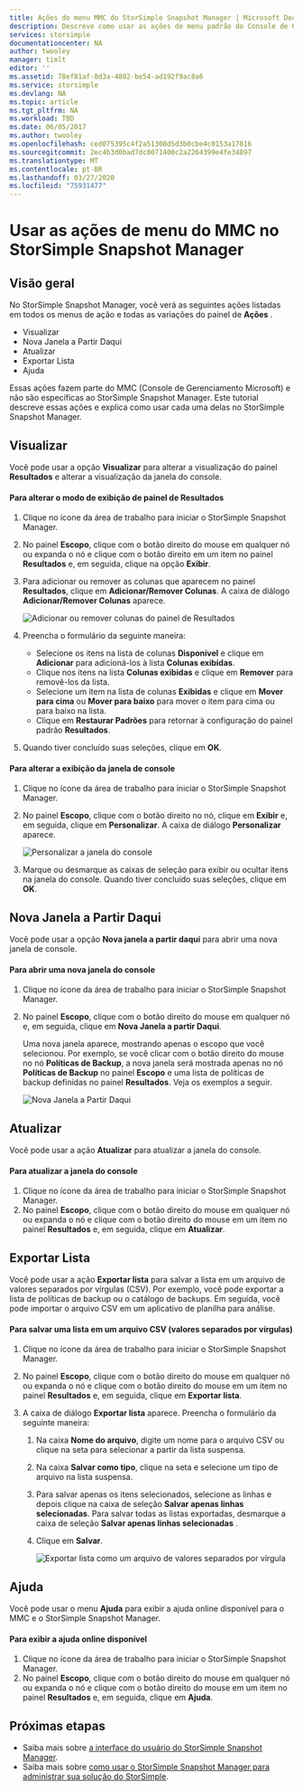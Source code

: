 ```yaml
---
title: Ações do menu MMC do StorSimple Snapshot Manager | Microsoft Docs
description: Descreve como usar as ações de menu padrão do Console de Gerenciamento Microsoft (MMC) no StorSimple Snapshot Manager.
services: storsimple
documentationcenter: NA
author: twooley
manager: timlt
editor: ''
ms.assetid: 78ef81af-0d3a-4802-be54-ad192f9ac8a6
ms.service: storsimple
ms.devlang: NA
ms.topic: article
ms.tgt_pltfrm: NA
ms.workload: TBD
ms.date: 06/05/2017
ms.author: twooley
ms.openlocfilehash: ced075395c4f2a51308d5d3b0cbe4c0153a17816
ms.sourcegitcommit: 2ec4b3d0bad7dc0071400c2a2264399e4fe34897
ms.translationtype: MT
ms.contentlocale: pt-BR
ms.lasthandoff: 03/27/2020
ms.locfileid: "75931477"
---
```

# <a name="use-the-mmc-menu-actions-in-storsimple-snapshot-manager"></a>Usar as ações de menu do MMC no StorSimple Snapshot Manager

## <a name="overview"></a>Visão geral
No StorSimple Snapshot Manager, você verá as seguintes ações listadas em todos os menus de ação e todas as variações do painel de **Ações** .

* Visualizar
* Nova Janela a Partir Daqui 
* Atualizar 
* Exportar Lista 
* Ajuda 

Essas ações fazem parte do MMC (Console de Gerenciamento Microsoft) e não são específicas ao StorSimple Snapshot Manager. Este tutorial descreve essas ações e explica como usar cada uma delas no StorSimple Snapshot Manager.

## <a name="view"></a>Visualizar
Você pode usar a opção **Visualizar** para alterar a visualização do painel **Resultados** e alterar a visualização da janela do console. 

#### <a name="to-change-the-results-pane-view"></a>Para alterar o modo de exibição de painel de Resultados
1. Clique no ícone da área de trabalho para iniciar o StorSimple Snapshot Manager.
2. No painel **Escopo**, clique com o botão direito do mouse em qualquer nó ou expanda o nó e clique com o botão direito em um item no painel **Resultados** e, em seguida, clique na opção **Exibir**. 
3. Para adicionar ou remover as colunas que aparecem no painel **Resultados**, clique em **Adicionar/Remover Colunas**. A caixa de diálogo **Adicionar/Remover Colunas** aparece.
   
    ![Adicionar ou remover colunas do painel de Resultados](./media/storsimple-snapshot-manager-mmc-menu/HCS_SSM_Add_remove_columns.png) 
4. Preencha o formulário da seguinte maneira:
   
   * Selecione os itens na lista de colunas **Disponível** e clique em **Adicionar** para adicioná-los à lista **Colunas exibidas**. 
   * Clique nos itens na lista **Colunas exibidas** e clique em **Remover** para removê-los da lista. 
   * Selecione um item na lista de colunas **Exibidas** e clique em **Mover para cima** ou **Mover para baixo** para mover o item para cima ou para baixo na lista. 
   * Clique em **Restaurar Padrões** para retornar à configuração do painel padrão **Resultados**. 
5. Quando tiver concluído suas seleções, clique em **OK**. 

#### <a name="to-change-the-console-window-view"></a>Para alterar a exibição da janela de console
1. Clique no ícone da área de trabalho para iniciar o StorSimple Snapshot Manager.
2. No painel **Escopo**, clique com o botão direito no nó, clique em **Exibir** e, em seguida, clique em **Personalizar**. A caixa de diálogo **Personalizar** aparece.
   
    ![Personalizar a janela do console](./media/storsimple-snapshot-manager-mmc-menu/HCS_SSM_Customize.png) 
3. Marque ou desmarque as caixas de seleção para exibir ou ocultar itens na janela do console. Quando tiver concluído suas seleções, clique em **OK**.

## <a name="new-window-from-here"></a>Nova Janela a Partir Daqui
Você pode usar a opção **Nova janela a partir daqui** para abrir uma nova janela de console.

#### <a name="to-open-a-new-console-window"></a>Para abrir uma nova janela do console
1. Clique no ícone da área de trabalho para iniciar o StorSimple Snapshot Manager.
2. No painel **Escopo**, clique com o botão direito do mouse em qualquer nó e, em seguida, clique em **Nova Janela a partir Daqui**. 
   
    Uma nova janela aparece, mostrando apenas o escopo que você selecionou. Por exemplo, se você clicar com o botão direito do mouse no nó **Políticas de Backup**, a nova janela será mostrada apenas no nó **Políticas de Backup** no painel **Escopo** e uma lista de políticas de backup definidas no painel **Resultados**. Veja os exemplos a seguir.
   
    ![Nova Janela a Partir Daqui](./media/storsimple-snapshot-manager-mmc-menu/HCS_SSM_NewWindow.png) 

## <a name="refresh"></a>Atualizar
Você pode usar a ação **Atualizar** para atualizar a janela do console.

#### <a name="to-update-the-console-window"></a>Para atualizar a janela do console
1. Clique no ícone da área de trabalho para iniciar o StorSimple Snapshot Manager.
2. No painel **Escopo**, clique com o botão direito do mouse em qualquer nó ou expanda o nó e clique com o botão direito do mouse em um item no painel **Resultados** e, em seguida, clique em **Atualizar**. 

## <a name="export-list"></a>Exportar Lista
Você pode usar a ação **Exportar lista** para salvar a lista em um arquivo de valores separados por vírgulas (CSV). Por exemplo, você pode exportar a lista de políticas de backup ou o catálogo de backups. Em seguida, você pode importar o arquivo CSV em um aplicativo de planilha para análise.

#### <a name="to-save-a-list-in-a-comma-separated-value-csv-file"></a>Para salvar uma lista em um arquivo CSV (valores separados por vírgulas)
1. Clique no ícone da área de trabalho para iniciar o StorSimple Snapshot Manager. 
2. No painel **Escopo**, clique com o botão direito do mouse em qualquer nó ou expanda o nó e clique com o botão direito do mouse em um item no painel **Resultados** e, em seguida, clique em **Exportar lista**. 
3. A caixa de diálogo **Exportar lista** aparece. Preencha o formulário da seguinte maneira: 
   
   1. Na caixa **Nome do arquivo**, digite um nome para o arquivo CSV ou clique na seta para selecionar a partir da lista suspensa.
   2. Na caixa **Salvar como tipo**, clique na seta e selecione um tipo de arquivo na lista suspensa.
   3. Para salvar apenas os itens selecionados, selecione as linhas e depois clique na caixa de seleção **Salvar apenas linhas selecionadas**. Para salvar todas as listas exportadas, desmarque a caixa de seleção **Salvar apenas linhas selecionadas** .
   4. Clique em **Salvar**.
      
      ![Exportar lista como um arquivo de valores separados por vírgula](./media/storsimple-snapshot-manager-mmc-menu/HCS_SSM_Export_List.png) 

## <a name="help"></a>Ajuda
Você pode usar o menu **Ajuda** para exibir a ajuda online disponível para o MMC e o StorSimple Snapshot Manager.

#### <a name="to-view-available-online-help"></a>Para exibir a ajuda online disponível
1. Clique no ícone da área de trabalho para iniciar o StorSimple Snapshot Manager.
2. No painel **Escopo**, clique com o botão direito do mouse em qualquer nó ou expanda o nó e clique com o botão direito do mouse em um item no painel **Resultados** e, em seguida, clique em **Ajuda**. 

## <a name="next-steps"></a>Próximas etapas
* Saiba mais sobre [a interface do usuário do StorSimple Snapshot Manager](storsimple-use-snapshot-manager.md).
* Saiba mais sobre [como usar o StorSimple Snapshot Manager para administrar sua solução do StorSimple](storsimple-snapshot-manager-admin.md).

